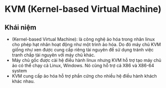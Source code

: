 # KVM (Kernel-based Virtual Machine)
## Khái niệm
- (Kernel-based Virtual Machine): là công nghệ ảo hóa trong nhân linux cho phép hạt nhân hoạt động như một trình ảo hóa. Do đó máy chủ KVM giống như xen được cung cấp riêng tài nguyên để sử dụng tránh việc tranh chấp tài nguyên với máy chủ khác.
- Máy chủ gốc được cài hệ điều hành linux nhưng KVM hỗ trợ tạo máy chủ ảo có thể chạy cả Linux, Windows. Nó cũng hỗ trợ cả X86 và X86-64 system
- KVM cung cấp ảo hóa hỗ trợ phần cứng cho nhiều hệ điều hành khách khác nhau.